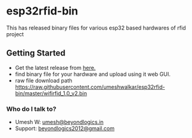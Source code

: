 # esp32rfid-bin
This has released binary files for various esp32 based hardwares of rfid project

## Getting Started

* Get the latest release from [here.](https://github.com/umeshwalkar/esp32rfid-bin/releases)
* find binary file for your hardware and upload using it web GUI.
* raw file download path https://raw.githubusercontent.com/umeshwalkar/esp32rfid-bin/master/wifirfid_1.0_v2.bin

### Who do I talk to? ###

* Umesh W: umesh@beyondlogics.in 
* Support: beyondlogics2012@gmail.com 
